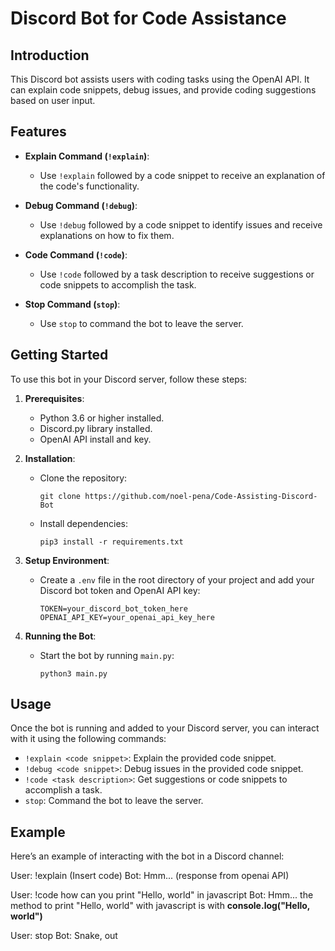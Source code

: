# Discord Bot for Code Assistance

## Introduction

This Discord bot assists users with coding tasks using the OpenAI API. It can explain code snippets, debug issues, and provide coding suggestions based on user input.

## Features

- **Explain Command (`!explain`)**:

  - Use `!explain` followed by a code snippet to receive an explanation of the code's functionality.

- **Debug Command (`!debug`)**:

  - Use `!debug` followed by a code snippet to identify issues and receive explanations on how to fix them.

- **Code Command (`!code`)**:

  - Use `!code` followed by a task description to receive suggestions or code snippets to accomplish the task.

- **Stop Command (`stop`)**:
  - Use `stop` to command the bot to leave the server.

## Getting Started

To use this bot in your Discord server, follow these steps:

1. **Prerequisites**:

   - Python 3.6 or higher installed.
   - Discord.py library installed.
   - OpenAI API install and key.

2. **Installation**:

   - Clone the repository:

     ```
     git clone https://github.com/noel-pena/Code-Assisting-Discord-Bot
     ```

   - Install dependencies:
     ```
     pip3 install -r requirements.txt
     ```

3. **Setup Environment**:

   - Create a `.env` file in the root directory of your project and add your Discord bot token and OpenAI API key:
     ```
     TOKEN=your_discord_bot_token_here
     OPENAI_API_KEY=your_openai_api_key_here
     ```

4. **Running the Bot**:
   - Start the bot by running `main.py`:
     ```
     python3 main.py
     ```

## Usage

Once the bot is running and added to your Discord server, you can interact with it using the following commands:

- `!explain <code snippet>`: Explain the provided code snippet.
- `!debug <code snippet>`: Debug issues in the provided code snippet.
- `!code <task description>`: Get suggestions or code snippets to accomplish a task.
- `stop`: Command the bot to leave the server.

## Example

Here’s an example of interacting with the bot in a Discord channel:

User: !explain (Insert code)
Bot: Hmm... (response from openai API)

User: !code how can you print "Hello, world" in javascript
Bot: Hmm... the method to print "Hello, world" with javascript is with **console.log("Hello, world")**

User: stop
Bot: Snake, out

